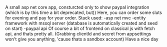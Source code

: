 A small asp net core app, consturcted only to show paypal integration (which is by this time a bit deprecated, but))
Here, you can order some sluts for evening and pay for your order.
Stack used:
  -asp net mvc
  -entity framework with mssql server (database is automatically created and seed on start)
  -paypal api
Of course a bit of frontend on classical js with fetch api, and thats pretty all.
(Grabbing clientId and secret from appsettings won't give you anything, 'cause thats a sandbox account)
Have a nice day
